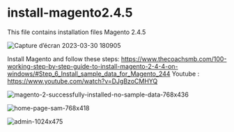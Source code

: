 # install-magento2.4.5

This file contains installation files Magento 2.4.5


![Capture d’écran 2023-03-30 180905](https://user-images.githubusercontent.com/64089992/228912712-39916aae-4a5e-453b-a63a-12835e903616.png)

Install Magento and follow these steps: https://www.thecoachsmb.com/100-working-step-by-step-guide-to-install-magento-2-4-4-on-windows/#Step_6_Install_sample_data_for_Magento_244
Youtube : https://www.youtube.com/watch?v=DJgBzoCMHYQ

![magento-2-successfully-installed-no-sample-data-768x436](https://user-images.githubusercontent.com/64089992/228913916-f6b05d5a-0517-469d-b986-f757462b1172.jpg)

![home-page-sam-768x418](https://user-images.githubusercontent.com/64089992/228913936-f9691fa6-adba-4b29-8ac4-b00110715130.png)

![admin-1024x475](https://user-images.githubusercontent.com/64089992/228913948-248a15ef-f4ac-47f9-be16-8e16d83f10ca.png)
